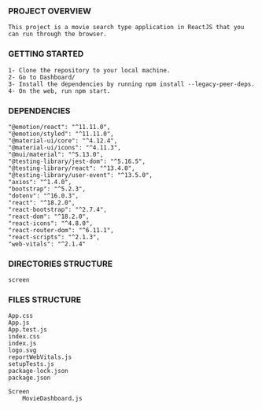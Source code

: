 ### PROJECT OVERVIEW
    This project is a movie search type application in ReactJS that you can run through the browser.


### GETTING STARTED
    1- Clone the repository to your local machine.
    2- Go to Dashboard/
    3- Install the dependencies by running npm install --legacy-peer-deps.
    4- On the web, run npm start.


### DEPENDENCIES
    "@emotion/react": "^11.11.0",
    "@emotion/styled": "^11.11.0",
    "@material-ui/core": "^4.12.4",
    "@material-ui/icons": "^4.11.3",
    "@mui/material": "^5.13.0",
    "@testing-library/jest-dom": "^5.16.5",
    "@testing-library/react": "^13.4.0",
    "@testing-library/user-event": "^13.5.0",
    "axios": "^1.4.0",
    "bootstrap": "^5.2.3",
    "dotenv": "^16.0.3",
    "react": "^18.2.0",
    "react-bootstrap": "^2.7.4",
    "react-dom": "^18.2.0",
    "react-icons": "^4.8.0",
    "react-router-dom": "^6.11.1",
    "react-scripts": "^2.1.3",
    "web-vitals": "^2.1.4"


### DIRECTORIES STRUCTURE
    screen


### FILES STRUCTURE
    App.css
    App.js
    App.test.js
    index.css
    index.js
    logo.svg
    reportWebVitals.js
    setupTests.js
    package-lock.json
    package.json

    Screen
        MovieDashboard.js

